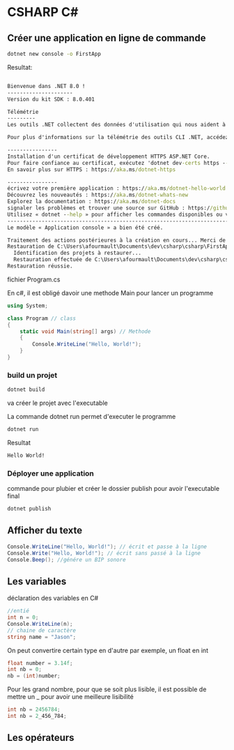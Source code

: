 # CSHARP C#

## Créer une application en ligne de commande

````cmd
dotnet new console -o FirstApp
````
Resultat: 
````cmd

Bienvenue dans .NET 8.0 !
---------------------
Version du kit SDK : 8.0.401

Télémétrie
---------
Les outils .NET collectent des données d'utilisation qui nous aident à améliorer votre expérience utilisateur. Elles sont collectées par Microsoft et partagées par la communauté. Vous pouvez refuser l'adhésion à la télémétrie en affectant la valeur '1' ou 'true' à la variable d'environnement DOTNET_CLI_TELEMETRY_OPTOUT via l'interpréteur de commandes de votre choix.

Pour plus d'informations sur la télémétrie des outils CLI .NET, accédez à https://aka.ms/dotnet-cli-telemetry

----------------
Installation d'un certificat de développement HTTPS ASP.NET Core.
Pour faire confiance au certificat, exécutez 'dotnet dev-certs https --trust'
En savoir plus sur HTTPS : https://aka.ms/dotnet-https

----------------
écrivez votre première application : https://aka.ms/dotnet-hello-world
Découvrez les nouveautés : https://aka.ms/dotnet-whats-new
Explorez la documentation : https://aka.ms/dotnet-docs
signaler les problèmes et trouver une source sur GitHub : https://github.com/dotnet/core
Utilisez « dotnet --help » pour afficher les commandes disponibles ou visitez : https://aka.ms/dotnet-cli
--------------------------------------------------------------------------------------
Le modèle « Application console » a bien été créé.

Traitement des actions postérieures à la création en cours... Merci de patienter.
Restauration de C:\Users\afourmault\Documents\dev\csharp\csharp\FirstApp\FirstApp.csproj :
  Identification des projets à restaurer...
  Restauration effectuée de C:\Users\afourmault\Documents\dev\csharp\csharp\FirstApp\FirstApp.csproj (en 113 ms).
Restauration réussie.
````

fichier Program.cs

En c#, il est obligé davoir une methode Main pour lancer un programme
````c#
using System;

class Program // class
{
    static void Main(string[] args) // Methode
    {
        Console.WriteLine("Hello, World!");
    }
}
````

### build un projet

````cmd
dotnet build
````

va créer le projet avec l'executable

La commande dotnet run permet d'executer le programme
````cmd
dotnet run
````

Resultat
````cmd
Hello World!
````

### Déployer une application

commande pour plubier et créer le dossier publish pour avoir l'executable final
````cmd
dotnet publish
````

## Afficher du texte

````c#
Console.WriteLine("Hello, World!"); // écrit et passe à la ligne
Console.Write("Hello, World!"); // écrit sans passé à la ligne
Console.Beep(); //génére un BIP sonore
````


## Les variables

déclaration des variables en C#

````C#
//entié
int n = 0;
Console.WriteLine(n);
// chaine de caractère
string name = "Jason";
````

On peut convertire certain type en d'autre par exemple, un float en int
````C#
float number = 3.14f;
int nb = 0;
nb = (int)number;
````

Pour les grand nombre, pour que se soit plus lisible, il est possible de mettre un _ pour avoir une meilleure lisibilité

````C#
int nb = 2456784;
int nb = 2_456_784;
````

## Les opérateurs


